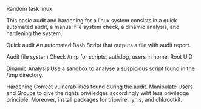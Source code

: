 Random task linux

This basic audit and hardening for a linux system consists in a quick automated audit, a manual file system check, a dinamic analysis, and hardening the system.


Quick audit
An automated Bash Script that outputs a file with audit report.

Audit file system
Check /tmp for scripts, auth.log, users in home, Root UID

Dinamic Analysis
Use a sandbox to analyse a suspicious script found in the /tmp directory.

Hardening
Correct vulnerabilities found during the audit. Manipulate Users and Groups to give the rights priviledges accordingly wiht less priviledge principle. Moreover, install packages for tripwire, lynis, and chkrootkit.